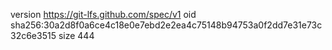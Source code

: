 version https://git-lfs.github.com/spec/v1
oid sha256:30a2d8f0a6ce4c18e0e7ebd2e2ea4c75148b94753a0f2dd7e31e73c32c6e3515
size 444
